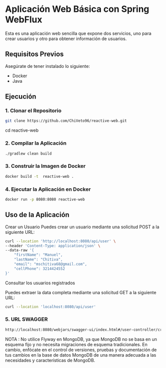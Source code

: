 # Aplicación Web Básica con Spring WebFlux

Esta es una aplicación web sencilla que expone dos servicios, uno para crear usuarios y otro para obtener información de usuarios.

## Requisitos Previos

Asegúrate de tener instalado lo siguiente:
- Docker
- Java   

## Ejecución

### 1. Clonar el Repositorio
```bash
git clone https://github.com/ChiVeto96/reactive-web.git
```
cd reactive-web
### 2. Compilar la Aplicación
```bash
./gradlew clean build
```
### 3. Construir la Imagen de Docker

```bash
docker build -t  reactive-web .
```

### 4. Ejecutar la Aplicación en Docker

```bash
docker run -p 8080:8080 reactive-web
```

## Uso de la Aplicación

Crear un Usuario
Puedes crear un usuario mediante una solicitud POST a la siguiente URL:
```bash
curl --location 'http://localhost:8080/api/user' \
--header 'Content-Type: application/json' \
--data-raw '{
    "firstName": "Manuel",
    "lastName": "Chitiva",
    "email": "mschitiva68@gmail.com",
    "cellPhone": 3214424552
}'
```
Consultar los usuarios registrados

Puedes extraer la data completa mediante una solicitud GET a la siguiente URL:
```bash
curl --location 'localhost:8080/api/user'
```
### 5. URL SWAGGER
```bash
http://localhost:8080/webjars/swagger-ui/index.html#/user-controller/create
```


NOTA : No utilice  Flyway  en MongoDB, ya que MongoDB no se basa en un esquema fijo y no necesita migraciones de esquema tradicionales.
En cambio, enfócate en el control de versiones, pruebas y documentación de tus cambios en la base de datos MongoDB de una manera adecuada a las necesidades y características de MongoDB.

